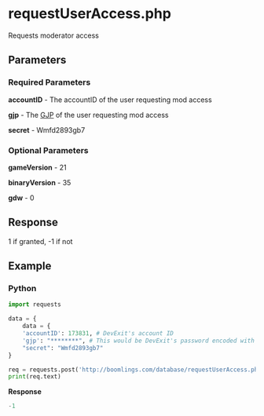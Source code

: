 # requestUserAccess.php

Requests moderator access

## Parameters

### Required Parameters

**accountID** - The accountID of the user requesting mod access

**gjp** - The [GJP](/topics/gjp.md) of the user requesting mod access

**secret** - Wmfd2893gb7

### Optional Parameters

**gameVersion** - 21

**binaryVersion** - 35

**gdw** - 0

## Response

1 if granted, -1 if not

## Example

<!-- tabs:start -->

### **Python**

```py
import requests

data = {
	data = {
    'accountID': 173831, # DevExit's account ID
    'gjp': "********", # This would be DevExit's password encoded with GJP encryption
    "secret": "Wmfd2893gb7"
}

req = requests.post('http://boomlings.com/database/requestUserAccess.php', data=data)
print(req.text)
```

**Response**
```py
-1
```

<!-- tabs:end -->
